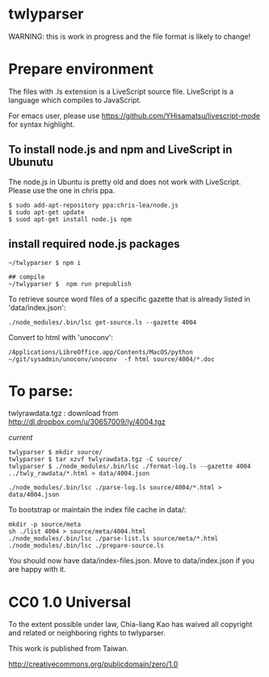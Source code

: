 twlyparser
============

WARNING: this is work in progress and the file format is likely to change!

# Prepare environment

The files with .ls extension is a LiveScript source file. 
LiveScript is a language which compiles to JavaScript.

For emacs user, please use
https://github.com/YHisamatsu/livescript-mode for syntax highlight.

## To install node.js and npm and LiveScript in Ubunutu

The node.js in Ubuntu is pretty old and does not work with
LiveScript. Please use the one in chris ppa.

```
$ sudo add-apt-repository ppa:chris-lea/node.js
$ sudo apt-get update
$ suod apt-get install node.js npm
```

## install required node.js packages

```
~/twlyparser $ npm i

## compile 
~/twlyparser $  npm run prepublish
```

To retrieve source word files of a specific gazette that is already listed in
'data/index.json':

```
./node_modules/.bin/lsc get-source.ls --gazette 4004

```

Convert to html with 'unoconv':

```
/Applications/LibreOffice.app/Contents/MacOS/python ~/git/sysadmin/unoconv/unoconv  -f html source/4004/*.doc
```

# To parse:

twlyrawdata.tgz : download from http://dl.dropbox.com/u/30657009/ly/4004.tgz

*current*

```
twlyparser $ mkdir source/
twlyparser $ tar xzvf twlyrawdata.tgz -C source/ 
twlyparser $ ./node_modules/.bin/lsc ./format-log.ls --gazette 4004 ../twly_rawdata/*.html > data/4004.json
```

```
./node_modules/.bin/lsc ./parse-log.ls source/4004/*.html > data/4004.json
```


To bootstrap or maintain the index file cache in data/:

```
mkdir -p source/meta
sh ./list 4004 > source/meta/4004.html
./node_modules/.bin/lsc ./parse-list.ls source/meta/*.html
./node_modules/.bin/lsc ./prepare-source.ls
```

You should now have data/index-files.json.  Move to data/index.json if you are
happy with it.

# CC0 1.0 Universal

To the extent possible under law, Chia-liang Kao has waived all copyright
and related or neighboring rights to twlyparser.

This work is published from Taiwan.

http://creativecommons.org/publicdomain/zero/1.0
